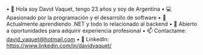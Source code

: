 • 👋 Hola soy David Vaquet, tengo 23 años y soy de Argentina 
• 💻 Apasionado por la programación y el desarrollo de software
• 🧠 Actualmente aprendiendo .NET y todo lo relacionado al backend
• 🤝 Abierto a oportunidades para adquirir experiencia profesional 
• 📫 Contactame: david_vaquet@hotmail.com
• 🔗 LinkedIn: https://www.linkedin.com/in/davidvaquet/
